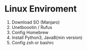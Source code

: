 # Linux Enviroment

1. Download SO (Manjaro)
2. Unetboootin / Rufus
3. Config Homebrew
4. Install Python3, Java8(min version)
5. Config zsh or bashrc
